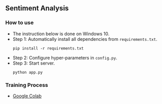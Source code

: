 ## Sentiment Analysis


### How to use
* The instruction below is done on Windows 10.
* Step 1: Automatically install all dependencies from `requirements.txt`.
    ```
    pip install -r requirements.txt
    ```
* Step 2: Configure hyper-parameters in `config.py`.
* Step 3: Start server.
    ```
    python app.py
    ```

### Training Process
* [Google Colab](https://drive.google.com/drive/folders/1RrUjuS0tffVOgOCqgP6BVhPvayzOPOH7?usp=sharing)